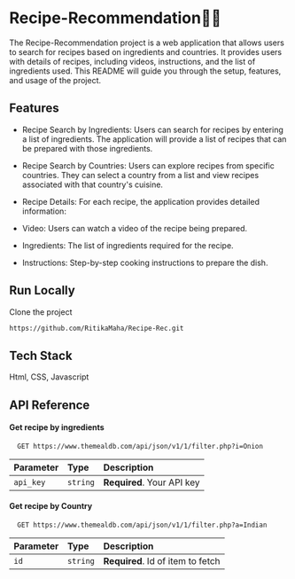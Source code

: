 
# Recipe-Recommendation🥗🥗

The Recipe-Recommendation project is a web application that allows users to search for recipes based on ingredients and countries. It provides users with details of recipes, including videos, instructions, and the list of ingredients used. This README will guide you through the setup, features, and usage of the project.


## Features

- Recipe Search by Ingredients: Users can search for recipes by entering a list of ingredients. The application will provide a list of recipes that can be prepared with those ingredients.

- Recipe Search by Countries: Users can explore recipes from specific countries. They can select a country from a list and view recipes associated with that country's cuisine.

- Recipe Details: For each recipe, the application provides detailed information:

- Video: Users can watch a video of the recipe being prepared.
- Ingredients: The list of ingredients required for the recipe.
- Instructions: Step-by-step cooking instructions to prepare the dish.


## Run Locally

Clone the project

```bash
https://github.com/RitikaMaha/Recipe-Rec.git
```


## Tech Stack

Html, CSS, Javascript


## API Reference

#### Get recipe by ingredients

```http
  GET https://www.themealdb.com/api/json/v1/1/filter.php?i=Onion
```

| Parameter | Type     | Description                |
| :-------- | :------- | :------------------------- |
| `api_key` | `string` | **Required**. Your API key |

#### Get recipe by Country

```http
  GET https://www.themealdb.com/api/json/v1/1/filter.php?a=Indian
```

| Parameter | Type     | Description                       |
| :-------- | :------- | :-------------------------------- |
| `id`      | `string` | **Required**. Id of item to fetch |



